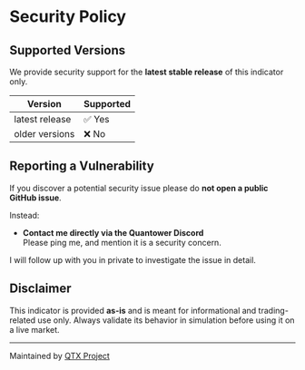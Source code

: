 # Security Policy

## Supported Versions

We provide security support for the **latest stable release** of 
this indicator only.

| Version         | Supported          |
|----------------|---------------------|
| latest release | ✅ Yes              |
| older versions | ❌ No               |

## Reporting a Vulnerability

If you discover a potential security issue please do **not open a public GitHub issue**.

Instead:
- **Contact me directly via the Quantower Discord**  
  Please ping me, and mention it is a security concern.

I will follow up with you in private to investigate the issue in detail.

## Disclaimer

This indicator is provided **as-is** and is meant for informational 
and trading-related use only. Always validate its behavior in simulation 
before using it on a live market.

---

Maintained by [QTX Project](https://github.com/qtx-project)
